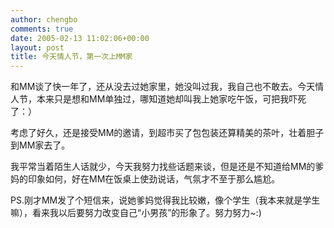 ```yaml
---
author: chengbo
comments: true
date: 2005-02-13 11:02:06+00:00
layout: post
title: 今天情人节，第一次上MM家
---
```


和MM谈了快一年了，还从没去过她家里，她没叫过我，我自己也不敢去。今天情人节，本来只是想和MM单独过，哪知道她却叫我上她家吃午饭，可把我吓死了：）

考虑了好久，还是接受MM的邀请，到超市买了包包装还算精美的茶叶，壮着胆子到MM家去了。

我平常当着陌生人话就少，今天我努力找些话题来谈，但是还是不知道给MM的爹妈的印象如何，好在MM在饭桌上使劲说话，气氛才不至于那么尴尬。

PS.刚才MM发了个短信来，说她爹妈觉得我比较嫩，像个学生（我本来就是学生嘛），看来我以后要努力改变自己“小男孩”的形象了。努力努力~:)
